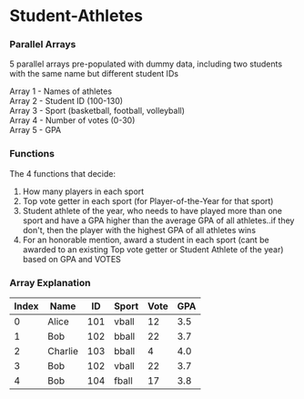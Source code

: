 # Student-Athletes
### Parallel Arrays
5 parallel arrays pre-populated with dummy data, including two students with the same name but different student IDs

Array 1 - Names of athletes  
Array 2 - Student ID (100-130)  
Array 3 - Sport (basketball, football, volleyball)  
Array 4 - Number of votes (0-30)  
Array 5 - GPA   

### Functions
The 4 functions that decide: 
1) How many players in each sport  
2) Top vote getter in each sport (for Player-of-the-Year for that sport)  
3) Student athlete of the year, who needs to have played more than one sport and have a GPA higher than the average GPA of all athletes..if they don't, then the player with the highest GPA of all athletes wins   
4) For an honorable mention, award a student in each sport (cant be awarded to an existing Top vote getter or Student Athlete of the year) based on GPA and VOTES  

### Array Explanation
| Index | Name    | ID  | Sport | Vote | GPA |
|-------|---------|-----|-------|------|-----|
| 0     | Alice   | 101 | vball | 12   | 3.5 |
| 1     | Bob     | 102 | bball | 22   | 3.7 |
| 2     | Charlie | 103 | bball | 4    | 4.0 |
| 3     | Bob     | 102 | vball | 22   | 3.7 |
| 4     | Bob     | 104 | fball | 17   | 3.8 |
